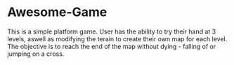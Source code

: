 # Awesome-Game
This is a simple platform game. 
User has the ability to try their hand at 3 levels, aswell as modifying the terain to create their own map for each level.
The objective is to reach the end of the map without dying - falling of or jumping on a cross.

